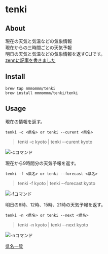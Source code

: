# tenki  
  
## About  
  
現在の天気と気温などの気象情報  
現在からの三時間ごとの天気予報  
明日の天気と気温などの気象情報を返すCLIです。  
[zennに記事を書きました](https://zenn.dev/mmomm/articles/8ae770c54821d1b8f287)
  
## Install  
  
`brew tap mmmommm/tenki`  
`brew install mmmommm/tenki/tenki`  
  
## Usage  
  
現在の情報を返す。  
  
`tenki -c <県名> or tenki --curent <県名>`  
> tenki -c kyoto | tenki --curent kyoto  
  
![-cコマンド](https://user-images.githubusercontent.com/51479834/96333964-2a96ad00-10a8-11eb-8219-ad6cca82aa46.png)
  
現在から9時間分の天気予報を返す。  
  
`tenki -f <県名> or tenki --forecast <県名>`  
> tenki -f kyoto | tenki --forecast kyoto  
  
![-fコマンド](https://user-images.githubusercontent.com/51479834/96333999-6467b380-10a8-11eb-814a-14b0af1586f6.png)
  
明日の6時、12時、15時、21時の天気予報を返す。  
  
`tenki -n <県名> or tenki --next <県名>`  
> tenki -n kyoto | tenki --next kyoto  
  
![-nコマンド](https://user-images.githubusercontent.com/51479834/96334005-6fbadf00-10a8-11eb-81aa-047497612185.png)
  
[県名一覧](./prefecture.md)